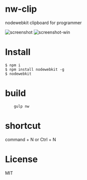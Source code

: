 nw-clip
=======

nodewebkit clipboard for programmer

![screenshot](https://raw.github.com/mlwmlw/nw-clip/master/screenshot.png "screenshot")
![screenshot-win](https://raw.github.com/mlwmlw/nw-clip/master/screenshot-win.png "screenshot-win")

# Install
    $ npm i
    $ npm install nodewebkit -g
    $ nodewebkit

# build
		gulp nw
	
# shortcut 
command + N or Ctrl + N

# License
MIT
